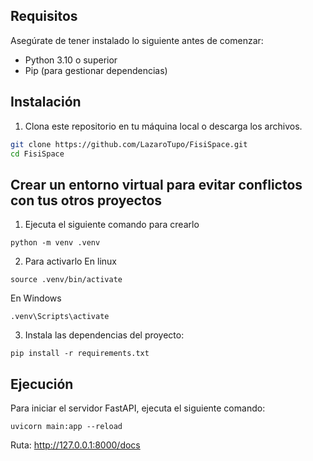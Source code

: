 ## Requisitos

Asegúrate de tener instalado lo siguiente antes de comenzar:

- Python 3.10 o superior
- Pip (para gestionar dependencias)

## Instalación

1. Clona este repositorio en tu máquina local o descarga los archivos.

```bash
git clone https://github.com/LazaroTupo/FisiSpace.git
cd FisiSpace
```

## Crear un entorno virtual para evitar conflictos con tus otros proyectos
1. Ejecuta el siguiente comando para crearlo
```
python -m venv .venv
```
2. Para activarlo
En linux
  ```
  source .venv/bin/activate
  ```
En Windows
  ```
  .venv\Scripts\activate
  ```
3. Instala las dependencias del proyecto:
```
pip install -r requirements.txt
```
## Ejecución
Para iniciar el servidor FastAPI, ejecuta el siguiente comando:
```
uvicorn main:app --reload
```
Ruta: http://127.0.0.1:8000/docs
